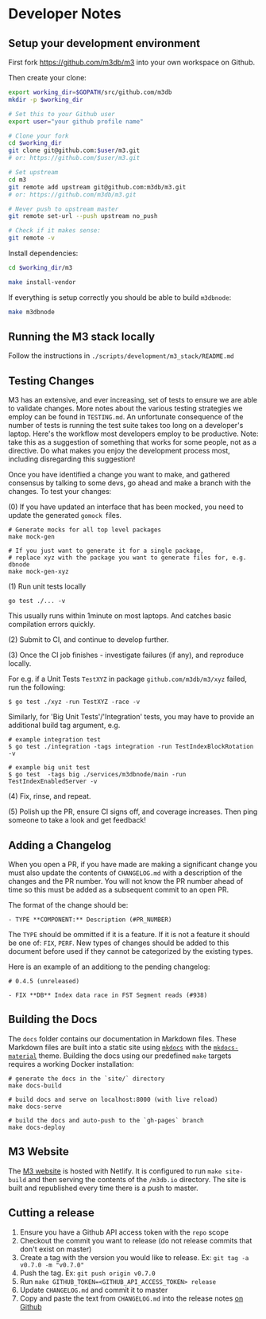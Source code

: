 # Developer Notes

## Setup your development environment

First fork https://github.com/m3db/m3 into your own workspace on Github.

Then create your clone:

```bash
export working_dir=$GOPATH/src/github.com/m3db
mkdir -p $working_dir

# Set this to your Github user
export user="your github profile name"

# Clone your fork
cd $working_dir
git clone git@github.com:$user/m3.git
# or: https://github.com/$user/m3.git

# Set upstream
cd m3
git remote add upstream git@github.com:m3db/m3.git
# or: https://github.com/m3db/m3.git

# Never push to upstream master
git remote set-url --push upstream no_push

# Check if it makes sense:
git remote -v
```

Install dependencies:

```bash
cd $working_dir/m3

make install-vendor
```

If everything is setup correctly you should be able to build `m3dbnode`:

```bash
make m3dbnode
```

## Running the M3 stack locally

Follow the instructions in `./scripts/development/m3_stack/README.md`

## Testing Changes

M3 has an extensive, and ever increasing, set of tests to ensure we are able to validate changes. More notes about the various testing strategies we employ can be found in `TESTING.md`. An unfortunate consequence of the number of tests is running the test suite takes too long on a developer's laptop. Here's the workflow most developers employ to be productive. Note: take this as a suggestion of something that works for some people, not as a directive. Do what makes you enjoy the development process most, including disregarding this suggestion!

Once you have identified a change you want to make, and gathered consensus by talking to some devs, go ahead and make a branch with the changes. To test your changes:

(0) If you have updated an interface that has been mocked, you need to update the generated `gomock `files.

```shell
# Generate mocks for all top level packages
make mock-gen

# If you just want to generate it for a single package,
# replace xyz with the package you want to generate files for, e.g. dbnode
make mock-gen-xyz
```

(1) Run unit tests locally
```
go test ./... -v
```

This usually runs within 1minute on most laptops. And catches basic compilation errors quickly.

(2) Submit to CI, and continue to develop further.

(3) Once the CI job finishes - investigate failures (if any), and reproduce locally.

For e.g. if a Unit Tests `TestXYZ` in package `github.com/m3db/m3/xyz` failed, run the following:

```
$ go test ./xyz -run TestXYZ -race -v
```

Similarly, for 'Big Unit Tests'/'Integration' tests, you may have to provide an additional build tag argument, e.g.

```
# example integration test
$ go test ./integration -tags integration -run TestIndexBlockRotation -v

# example big unit test
$ go test  -tags big ./services/m3dbnode/main -run TestIndexEnabledServer -v
```

(4) Fix, rinse, and repeat.

(5) Polish up the PR, ensure CI signs off, and coverage increases. Then ping someone to take a look and get feedback!

## Adding a Changelog

When you open a PR, if you have made are making a significant change you must also update the contents of `CHANGELOG.md` with a description of the changes and the PR number.  You will not know the PR number ahead of time so this must be added as a subsequent commit to an open PR.

The format of the change should be:
```
- TYPE **COMPONENT:** Description (#PR_NUMBER)
```

The `TYPE` should be ommitted if it is a feature.  If it is not a feature it should be one of: `FIX`, `PERF`.  New types of changes should be added to this document before used if they cannot be categorized by the existing types.

Here is an example of an additiong to the pending changelog:

```
# 0.4.5 (unreleased)

- FIX **DB** Index data race in FST Segment reads (#938)
```

## Building the Docs

The `docs` folder contains our documentation in Markdown files. These Markdown files are built into a static site using
[`mkdocs`](https://www.mkdocs.org/) with the [`mkdocs-material`](https://squidfunk.github.io/mkdocs-material/) theme.
Building the docs using our predefined `make` targets requires a working Docker installation:

```
# generate the docs in the `site/` directory
make docs-build

# build docs and serve on localhost:8000 (with live reload)
make docs-serve

# build the docs and auto-push to the `gh-pages` branch
make docs-deploy
```

## M3 Website

The [M3 website](https://m3db.io/) is hosted with Netlify. It is configured to run `make site-build` and then serving the contents of the `/m3db.io` directory. The site is built and republished every time
there is a push to master.

## Cutting a release

1. Ensure you have a Github API access token with the `repo` scope
2. Checkout the commit you want to release (do not release commits that don't exist on master)
3. Create a tag with the version you would like to release. Ex: `git tag -a v0.7.0 -m "v0.7.0"`
4. Push the tag. Ex: `git push origin v0.7.0`
5. Run `make GITHUB_TOKEN=<GITHUB_API_ACCESS_TOKEN> release`
6. Update `CHANGELOG.md` and commit it to master
7. Copy and paste the text from `CHANGELOG.md` into the release notes [on Github](https://github.com/m3db/m3/releases)
